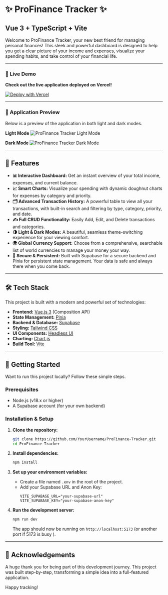 # ✨ ProFinance Tracker ✨

## Vue 3 + TypeScript + Vite

Welcome to ProFinance Tracker, your new best friend for managing personal finances! This sleek and powerful dashboard is designed to help you get a clear picture of your income and expenses, visualize your spending habits, and take control of your financial life.

---

### 🚀 Live Demo

**Check out the live application deployed on Vercel!**

[![Deploy with Vercel](https://vercel.com/button )](https://your-vercel-app-link.vercel.app )

---

### 📸 Application Preview

Below is a preview of the application in both light and dark modes.

**Light Mode**
![ProFinance Tracker Light Mode]([https://ibb.co/NgyGTc90])

**Dark Mode**
![ProFinance Tracker Dark Mode]([https://ibb.co/gZd623HX])

---

## 🌟 Features

*   **📊 Interactive Dashboard:** Get an instant overview of your total income, expenses, and current balance.
*   **📈 Smart Charts:** Visualize your spending with dynamic doughnut charts for expenses by category and priority.
*   **🗂️ Advanced Transaction History:** A powerful table to view all your transactions, with built-in search and filtering by type, category, priority, and date.
*   **✍️ Full CRUD Functionality:** Easily Add, Edit, and Delete transactions and categories.
*   **🌗 Light & Dark Modes:** A beautiful, seamless theme-switching experience for your viewing comfort.
*   **🌍 Global Currency Support:** Choose from a comprehensive, searchable list of world currencies to manage your money your way.
*   **🔐 Secure & Persistent:** Built with Supabase for a secure backend and Pinia for persistent state management. Your data is safe and always there when you come back.

---

## 🛠️ Tech Stack

This project is built with a modern and powerful set of technologies:

*   **Frontend:** [Vue.js 3](https://vuejs.org/ ) (Composition API)
*   **State Management:** [Pinia](https://pinia.vuejs.org/ )
*   **Backend & Database:** [Supabase](https://supabase.io/ )
*   **Styling:** [Tailwind CSS](https://tailwindcss.com/ )
*   **UI Components:** [Headless UI](https://headlessui.dev/ )
*   **Charting:** [Chart.js](https://www.chartjs.org/ )
*   **Build Tool:** [Vite](https://vitejs.dev/ )

---

## 🏁 Getting Started

Want to run this project locally? Follow these simple steps.

### Prerequisites

*   Node.js (v18.x or higher)
*   A Supabase account (for your own backend)

### Installation & Setup

1.  **Clone the repository:**
    ```bash
    git clone https://github.com/YourUsername/ProFinance-Tracker.git
    cd ProFinance-Tracker
    ```

2.  **Install dependencies:**
    ```bash
    npm install
    ```

3.  **Set up your environment variables:**
    *   Create a file named `.env` in the root of the project.
    *   Add your Supabase URL and Anon Key:
        ```
        VITE_SUPABASE_URL="your-supabase-url"
        VITE_SUPABASE_KEY="your-supabase-anon-key"
        ```

4.  **Run the development server:**
    ```bash
    npm run dev
    ```
    The app should now be running on `http://localhost:5173` (or another port if 5173 is busy ).

---

## 💖 Acknowledgements

A huge thank you for being part of this development journey. This project was built step-by-step, transforming a simple idea into a full-featured application.

Happy tracking!

